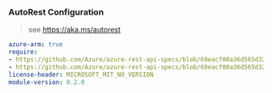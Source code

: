 ### AutoRest Configuration

> see https://aka.ms/autorest

``` yaml
azure-arm: true
require:
- https://github.com/Azure/azure-rest-api-specs/blob/69eacf00a36d565d3220d5dd6f4a5293664f1ae9/specification/apimanagement/resource-manager/readme.md
- https://github.com/Azure/azure-rest-api-specs/blob/69eacf00a36d565d3220d5dd6f4a5293664f1ae9/specification/apimanagement/resource-manager/readme.go.md
license-header: MICROSOFT_MIT_NO_VERSION
module-version: 0.2.0
```